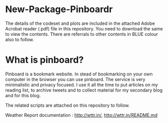 # New-Package-Pinboardr

The details of the codeset and plots are included in the attached Adobe Acrobat reader (.pdf) file in this repository. 
You need to download the same to view the contents. There are referrals to other contents in BLUE colour also to follow.

What is pinboard?
===================

Pinboard is a bookmark website. In stead of bookmarking on your own computer in the browser you can use pinboard. The service is very minimalistic and privacy focused. I use it all the time to put articles on my reading list, to archive tweets and to collect material for my secondary blog and for this blog.

The related scripts are attached on this repository to follow.

Weather Report documentation : http://wttr.in/, http://wttr.in/README.md
